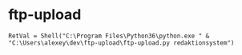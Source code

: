 # ftp-upload
```RetVal = Shell("C:\Program Files\Python36\python.exe " & "C:\Users\alexey\dev\ftp-upload\ftp-upload.py redaktionsystem")```